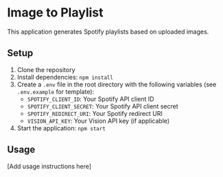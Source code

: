 # Image to Playlist

This application generates Spotify playlists based on uploaded images.

## Setup

1. Clone the repository
2. Install dependencies: `npm install`
3. Create a `.env` file in the root directory with the following variables (see `.env.example` for template):
   - `SPOTIFY_CLIENT_ID`: Your Spotify API client ID
   - `SPOTIFY_CLIENT_SECRET`: Your Spotify API client secret
   - `SPOTIFY_REDIRECT_URI`: Your Spotify redirect URI
   - `VISION_API_KEY`: Your Vision API key (if applicable)
4. Start the application: `npm start`

## Usage

[Add usage instructions here]